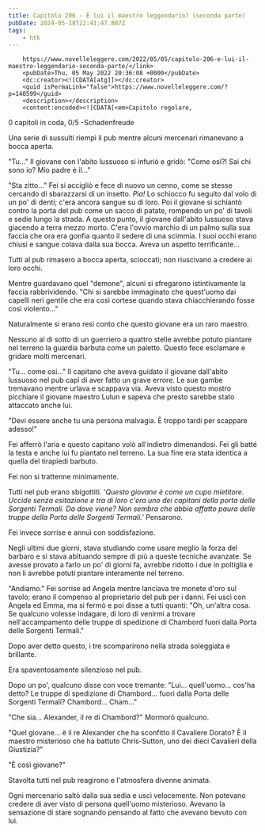 ```yaml
---
title: Capitolo 206 - È lui il maestro leggendario? (seconda parte)
pubDate: 2024-05-18T22:41:47.887Z
tags:
    - htk
---
```

		https://www.novelleleggere.com/2022/05/05/capitolo-206-e-lui-il-maestro-leggendario-seconda-parte/</link>
		<pubDate>Thu, 05 May 2022 20:36:08 +0000</pubDate>
		<dc:creator><![CDATA[atg]]></dc:creator>
		<guid isPermaLink="false">https://www.novelleleggere.com/?p=140599</guid>
		<description></description>
		<content:encoded><![CDATA[<em>Capitolo regolare,
0 capitoli in coda, 0/5
-Schadenfreude</em>

Una serie di sussulti riempì il pub mentre alcuni mercenari rimanevano a bocca aperta.

"Tu..." Il giovane con l'abito lussuoso si infuriò e gridò: "Come osi?! Sai chi sono io? Mio padre è il..."

"Sta zitto..." Fei si accigliò e fece di nuovo un cenno, come se stesse cercando di sbarazzarsi di un insetto. <em>Pia!</em> Lo schiocco fu seguito dal volo di un po' di denti; c'era ancora sangue su di loro.
Poi il giovane si schiantò contro la porta del pub come un sacco di patate, rompendo un po' di tavoli e sedie lungo la strada. A questo punto, il giovane dall'abito lussuoso stava giacendo a terra mezzo morto. C'era l'ovvio marchio di un palmo sulla sua faccia che ora era gonfia quanto il sedere di una scimmia. I suoi occhi erano chiusi e sangue colava dalla sua bocca. Aveva un aspetto terrificante...

Tutti al pub rimasero a bocca aperta, scioccati; non riuscivano a credere ai loro occhi.

Mentre guardavano quel "demone", alcuni si sfregarono istintivamente la faccia rabbrividendo. "Chi si sarebbe immaginato che quest'uomo dai capelli neri gentile che era così cortese quando stava chiacchierando fosse così violento..."

Naturalmente si erano resi conto che questo giovane era un raro maestro.

Nessuno al di sotto di un guerriero a quattro stelle avrebbe potuto piantare nel terreno la guardia barbuta come un paletto. Questo fece esclamare e gridare molti mercenari.

"Tu... come osi..." Il capitano che aveva guidato il giovane dall'abito lussuoso nel pub capì di aver fatto un grave errore. Le sue gambe tremavano mentre urlava e scappava via. Aveva visto questo mostro picchiare il giovane maestro Lulun e sapeva che presto sarebbe stato attaccato anche lui.

"Devi essere anche tu una persona malvagia. È troppo tardi per scappare adesso!"

Fei afferrò l'aria e questo capitano volò all'indietro dimenandosi. Fei gli batté la testa e anche lui fu piantato nel terreno. La sua fine era stata identica a quella del tirapiedi barbuto.

Fei non si trattenne minimamente.

Tutti nel pub erano sbigottiti. '<em>Questo giovane è come un cupo mietitore. Uccide senza esitazione e tra di loro c'era uno dei capitani della porta delle Sorgenti Termali. Da dove viene? Non sembra che abbia affatto paura delle truppe della Porta delle Sorgenti Termali.'</em> Pensarono.

Fei invece sorrise e annuì con soddisfazione.

Negli ultimi due giorni, stava studiando come usare meglio la forza del barbaro e si stava abituando sempre di più a queste tecniche avanzate. Se avesse provato a farlo un po' di giorni fa, avrebbe ridotto i due in poltiglia e non li avrebbe potuti piantare interamente nel terreno.

"Andiamo." Fei sorrise ad Angela mentre lanciava tre monete d'oro sul tavolo; erano il compenso al proprietario del pub per i danni. Fei uscì con Angela ed Emma, ma si fermò e poi disse a tutti quanti: "Oh, un'altra cosa. Se qualcuno volesse indagare, dì loro di venirmi a trovare nell'accampamento delle truppe di spedizione di Chambord fuori dalla Porta delle Sorgenti Termali."

Dopo aver detto questo, i tre scomparirono nella strada soleggiata e brillante.

Era spaventosamente silenzioso nel pub.

Dopo un po', qualcuno disse con voce tremante: "Lui... quell'uomo... cos'ha detto? Le truppe di spedizione di Chambord... fuori dalla Porta delle Sorgenti Termali? Chambord... Cham..."

"Che sia... Alexander, il re di Chambord?" Mormorò qualcuno.

"Quel giovane... è il re Alexander che ha sconfitto il Cavaliere Dorato? È il maestro misterioso che ha battuto Chris-Sutton, uno dei dieci Cavalieri della Giustizia?"

"È così giovane?"

Stavolta tutti nel pub reagirono e l'atmosfera divenne animata.

Ogni mercenario saltò dalla sua sedia e uscì velocemente. Non potevano credere di aver visto di persona quell'uomo misterioso. Avevano la sensazione di stare sognando pensando al fatto che avevano bevuto con lui.



